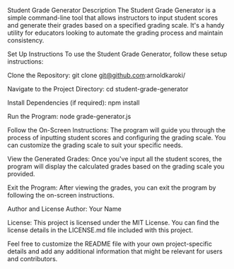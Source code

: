 Student Grade Generator
Description
The Student Grade Generator is a simple command-line tool that allows instructors to input student scores and generate their grades based on a specified grading scale. It's a handy utility for educators looking to automate the grading process and maintain consistency.

Set Up Instructions
To use the Student Grade Generator, follow these setup instructions:

Clone the Repository: 
git clone git@github.com:arnoldkaroki/

Navigate to the Project Directory:
cd student-grade-generator

Install Dependencies (if required):
npm install

Run the Program:
node grade-generator.js

Follow the On-Screen Instructions:
The program will guide you through the process of inputting student scores and configuring the grading scale. You can customize the grading scale to suit your specific needs.

View the Generated Grades:
Once you've input all the student scores, the program will display the calculated grades based on the grading scale you provided.

Exit the Program:
After viewing the grades, you can exit the program by following the on-screen instructions.

Author and License
Author: Your Name

License: This project is licensed under the MIT License. You can find the license details in the LICENSE.md file included with this project.

Feel free to customize the README file with your own project-specific details and add any additional information that might be relevant for users and contributors.

